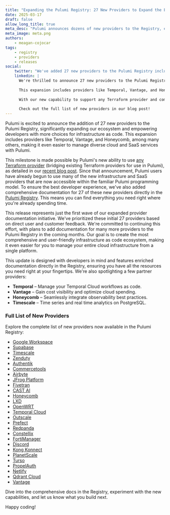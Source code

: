 ```yaml
---
title: "Expanding the Pulumi Registry: 27 New Providers to Expand the Ecosystem"
date: 2025-03-17
draft: false
allow_long_title: true
meta_desc: "Pulumi announces dozens of new providers to the Registry, expanding our ecosystem with support for Any Terraform Provider and enriched docs for a seamless developer experience."
meta_image: meta.png
authors:
    - meagan-cojocar
tags:
    - registry
    - providers
    - releases
social:
    twitter: "We've added 27 new providers to the Pulumi Registry including Temporal, Vantage, and Honeycomb.io. Explore our expanded ecosystem with enriched docs for a seamless developer experience."
    linkedin: |
      We're thrilled to announce 27 new providers to the Pulumi Registry, significantly expanding our ecosystem!
      
      This expansion includes providers like Temporal, Vantage, and Honeycomb.io, making it even easier to manage diverse cloud and SaaS services with Pulumi.
      
      With our new capability to support any Terraform provider and comprehensive documentation directly in the Registry, you can find everything you need right where you're already spending time.
      
      Check out the full list of new providers in our blog post!
---
```


Pulumi is excited to announce the addition of 27 new providers to the Pulumi Registry, significantly expanding our ecosystem and empowering developers with more choices for infrastructure as code. This expansion includes providers like Temporal, Vantage, and Honeycomb, among many others, making it even easier to manage diverse cloud and SaaS services with Pulumi.

<!--more-->

This milestone is made possible by Pulumi's new ability to use [any Terraform provider](https://www.pulumi.com/registry/packages/terraform-provider/) (bridging existing Terraform providers for use in Pulumi), as detailed in our [recent blog post](/blog/any-terraform-provider/). Since that announcement, Pulumi users have already begun to use many of the new infrastructure and SaaS providers that are now accessible within the familiar Pulumi programming model. To ensure the best developer experience, we've also added comprehensive documentation for 27 of these new providers directly in the [Pulumi Registry](https://www.pulumi.com/registry/). This means you can find everything you need right where you're already spending time.

This release represents just the first wave of our expanded provider documentation initiative. We've prioritized these initial 27 providers based on direct user and customer feedback. We're committed to continuing this effort, with plans to add documentation for many more providers to the Pulumi Registry in the coming months. Our goal is to create the most comprehensive and user-friendly infrastructure as code ecosystem, making it even easier for you to manage your entire cloud infrastructure from a single platform.

This update is designed with developers in mind and features enriched documentation directly in the Registry, ensuring you have all the resources you need right at your fingertips. We're also spotlighting a few partner providers:
  
- **Temporal** – Manage your Temporal Cloud workflows as code.
- **Vantage** – Gain cost visibility and optimize cloud spending.
- **Honeycomb** – Seamlessly integrate observability best practices.
- **Timescale** – Time series and real time analytics on PostgreSQL.
### Full List of New Providers

Explore the complete list of new providers now available in the Pulumi Registry:

- [Google Workspace](https://www.pulumi.com/registry/packages/googleworkspace/)
- [Supabase](https://www.pulumi.com/registry/packages/supabase/)
- [Timescale](https://www.pulumi.com/registry/packages/timescale/)
- [Zenduty](https://www.pulumi.com/registry/packages/zenduty/)
- [Authentik](https://www.pulumi.com/registry/packages/authentik/)
- [Commercetools](https://www.pulumi.com/registry/packages/commercetools/)
- [Airbyte](https://www.pulumi.com/registry/packages/airbyte/)
- [JFrog Platform](https://www.pulumi.com/registry/packages/platform/)
- [Fivetran](https://www.pulumi.com/registry/packages/fivetran/)
- [CAST AI](https://www.pulumi.com/registry/packages/castai/)
- [Honeycomb](https://www.pulumi.com/registry/packages/honeycombio/)
- [LXD](https://www.pulumi.com/registry/packages/lxd/)
- [OpenWRT](https://www.pulumi.com/registry/packages/openwrt/)
- [Temporal Cloud](https://www.pulumi.com/registry/packages/temporalcloud/)
- [Outscale](https://www.pulumi.com/registry/packages/outscale/)
- [Prefect](https://www.pulumi.com/registry/packages/prefect/)
- [Redpanda](https://www.pulumi.com/registry/packages/redpanda/)
- [Constellix](https://www.pulumi.com/registry/packages/constellix/)
- [FortiManager](https://www.pulumi.com/registry/packages/fortimanager/)
- [Discord](https://www.pulumi.com/registry/packages/discord/)
- [Kong Konnect](https://www.pulumi.com/registry/packages/konnect/)
- [PlanetScale](https://www.pulumi.com/registry/packages/planetscale/)
- [Turso](https://www.pulumi.com/registry/packages/turso/)
- [PropelAuth](https://www.pulumi.com/registry/packages/propelauth/)
- [Netlify](https://www.pulumi.com/registry/packages/netlify/)
- [Qdrant Cloud](https://www.pulumi.com/registry/packages/qdrant-cloud/)
- [Vantage](https://www.pulumi.com/registry/packages/vantage/)

Dive into the comprehensive docs in the Registry, experiment with the new capabilities, and let us know what you build next.

Happy coding!
